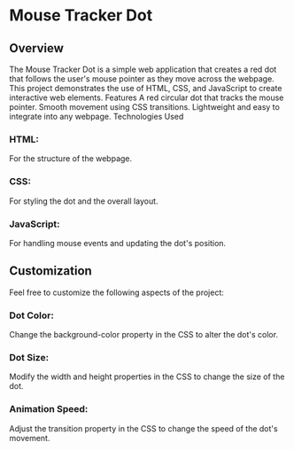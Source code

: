 # Mouse Tracker Dot
## Overview
The Mouse Tracker Dot is a simple web application that creates a red dot that follows the user's mouse pointer as they move across the webpage. This project demonstrates the use of HTML, CSS, and JavaScript to create interactive web elements.
Features
A red circular dot that tracks the mouse pointer.
Smooth movement using CSS transitions.
Lightweight and easy to integrate into any webpage.
Technologies Used
### HTML: 
For the structure of the webpage.
### CSS: 
For styling the dot and the overall layout.
### JavaScript: 
For handling mouse events and updating the dot's position.

## Customization
Feel free to customize the following aspects of the project:
### Dot Color: 
Change the background-color property in the CSS to alter the dot's color.
### Dot Size: 
Modify the width and height properties in the CSS to change the size of the dot.
### Animation Speed: 
Adjust the transition property in the CSS to change the speed of the dot's movement.
